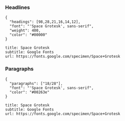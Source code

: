 ### Headlines

```type
{
  "headings": [98,28,21,16,14,12],
  "font": "'Space Grotesk', sans-serif",
  "weight": 400,
  "color": "#00000"
}
```

```download
title: Space Grotesk
subtitle: Google Fonts
url: https://fonts.google.com/specimen/Space+Grotesk
```

### Paragraphs

```type
{
  "paragraphs": ["18/28"],
  "font": "'Space Grotesk', sans-serif",
  "color": "#00263e"
}
```

```download
title: Space Grotesk
subtitle: Google Fonts
url: https://fonts.google.com/specimen/Space+Grotesk
```
